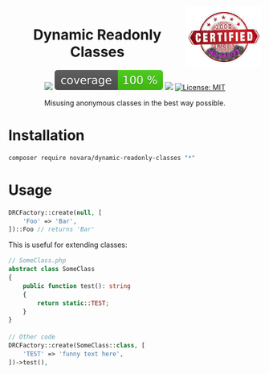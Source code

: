 <img src="Novarity.png" height="120" align="right">

<h1 align="center">
Dynamic Readonly Classes
</h1>

<div align="center">

![](https://github.com/Novara-PHP/dynamic-readonly-classes/actions/workflows/tests.yml/badge.svg)
![](https://raw.githubusercontent.com/Novara-PHP/dynamic-readonly-classes/image-data/coverage.svg)
![](https://img.shields.io/github/v/release/Novara-PHP/dynamic-readonly-classes)
[![License: MIT](https://img.shields.io/github/license/Novara-PHP/dynamic-readonly-classes)](../../raw/main/LICENSE.txt)

</div>

<div align="center">

Misusing anonymous classes in the best way possible.

</div>

# Installation

```bash
composer require novara/dynamic-readonly-classes "*"
```


# Usage

```php
DRCFactory::create(null, [
    'Foo' => 'Bar',
])::Foo // returns 'Bar'
```

This is useful for extending classes:

```php
// SomeClass.php
abstract class SomeClass
{
    public function test(): string
    {
        return static::TEST;
    }
}

// Other code
DRCFactory::create(SomeClass::class, [
    'TEST' => 'funny text here',
])->test(),
```
